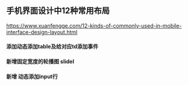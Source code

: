 ## 手机界面设计中12种常用布局
https://www.xuanfengge.com/12-kinds-of-commonly-used-in-mobile-interface-design-layout.html

####  添加动态添加table及给对应td添加事件
####  新增固定宽度的轮播图 slidel
####  新增 动态添加input行
